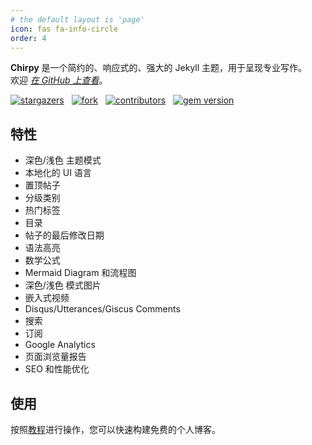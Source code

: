 ```yaml
---
# the default layout is 'page'
icon: fas fa-info-circle
order: 4
---
```


__Chirpy__ 是一个简约的、响应式的、强大的 Jekyll 主题，用于呈现专业写作。  
欢迎 [_在 GitHub 上查看_](https://github.com/cotes2020/jekyll-theme-chirpy/)。

[![stargazers](https://img.shields.io/github/stars/cotes2020/jekyll-theme-chirpy?style=flat-square)](https://github.com/cotes2020/jekyll-theme-chirpy/stargazers)
&nbsp; [![fork](https://img.shields.io/github/forks/cotes2020/jekyll-theme-chirpy?style=flat-square)](https://github.com/cotes2020/jekyll-theme-chirpy/fork)
&nbsp; [![contributors](https://img.shields.io/github/contributors/cotes2020/jekyll-theme-chirpy?color=informational&style=flat-square)](https://github.com/cotes2020/jekyll-theme-chirpy/graphs/contributors)
&nbsp; [![gem version](https://img.shields.io/gem/v/jekyll-theme-chirpy?&style=flat-square)](https://rubygems.org/gems/jekyll-theme-chirpy)

## 特性

- 深色/浅色 主题模式
- 本地化的 UI 语言
- 置顶帖子
- 分级类别
- 热门标签
- 目录
- 帖子的最后修改日期
- 语法高亮
- 数学公式
- Mermaid Diagram 和流程图
- 深色/浅色 模式图片
- 嵌入式视频
- Disqus/Utterances/Giscus Comments
- 搜索
- 订阅
- Google Analytics
- 页面浏览量报告
- SEO 和性能优化

## 使用

按照[教程](https://chirpy.cotes.page/categories/tutorial/)进行操作，您可以快速构建免费的个人博客。
